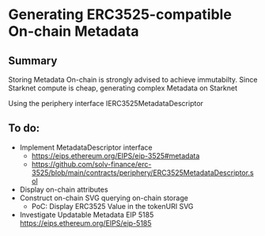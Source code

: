 # Generating ERC3525-compatible On-chain Metadata

## Summary

Storing Metadata On-chain is strongly advised to achieve immutabilty.
Since Starknet compute is cheap, generating complex Metadata on Starknet

Using the periphery interface IERC3525MetadataDescriptor

## To do:

- Implement MetadataDescriptor interface
  - https://eips.ethereum.org/EIPS/eip-3525#metadata
  - https://github.com/solv-finance/erc-3525/blob/main/contracts/periphery/ERC3525MetadataDescriptor.sol
- Display on-chain attributes
- Construct on-chain SVG querying on-chain storage
  - PoC: Display ERC3525 Value in the tokenURI SVG
- Investigate Updatable Metadata EIP 5185 https://eips.ethereum.org/EIPS/eip-5185
